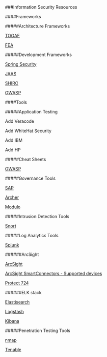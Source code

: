 ###Information Security Resources

####Frameworks

#####Architecture Frameworks

[TOGAF](http://www.opengroup.org/togaf)

[FEA](http://www.whitehouse.gov/omb/e-gov/fea)

#####Development Frameworks

[Spring Security](http://projects.spring.io/spring-security/)

[JAAS](http://www.oracle.com/technetwork/java/javase/jaas/index.html)

[SHIRO](http://shiro.apache.org/)

[OWASP](https://www.owasp.org/index.php/Category:OWASP_Enterprise_Security_API)

####Tools

#####Application Testing

Add Veracode

Add WhiteHat Security

Add IBM

Add HP

#####Cheat Sheets

[OWASP](https://www.owasp.org/index.php/OWASP_Cheat_Sheet_Series)

#####Governance Tools

[SAP](http://www.sap.com/pc/analytics/governance-risk-compliance.html)

[Archer](http://www.emc.com/security/rsa-archer.htm)

[Modulo](http://modulo.com/)

#####Intrusion Detection Tools

[Snort](www.snort.org)

#####Log Analytics Tools

[Splunk](www.splunk.com)

######ArcSight

[ArcSight](http://www8.hp.com/us/en/software-solutions/arcsight-esm-enterprise-security-management)

[ArcSight SmartConnectors - Supported devices](http://h20195.www2.hp.com/V2/GetPDF.aspx/4AA5-3404ENW.pdf)

[Protect 724](https://protect724.hp.com/welcome)

######ELK stack

[Elastisearch](http://www.elasticsearch.org/)

[Logstash](http://logstash.net/)

[Kibana](http://www.elasticsearch.org/overview/kibana/)

#####Penetration Testing Tools

[nmap](www.nmap.org)

[Tenable](www.tenable.com)
